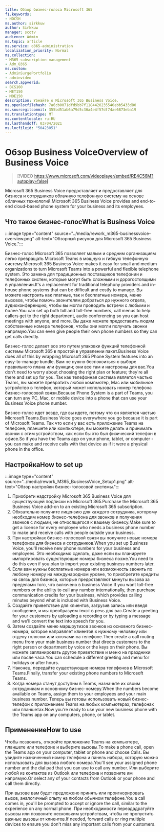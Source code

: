 ```yaml
---
title: Обзор бизнес-голоса Microsoft 365
f1.keywords:
- NOCSH
ms.author: sirkkuw
author: Sirkkuw
manager: scotv
audience: Admin
ms.topic: article
ms.service: o365-administration
localization_priority: Normal
ms.collection:
- M365-subscription-management
- Adm_O365
ms.custom:
- AdminSurgePortfolio
- adminvideo
search.appverid:
- BCS160
- MET150
- MOE150
description: Узнайте о Microsoft 365 Business Voice.
ms.openlocfilehash: 7a6cb0071dfd9bb7f1184420235540ebb5433d80
ms.sourcegitcommit: 355bd51ab6a79d5c36a4e4f57df74ae6873eba19
ms.translationtype: MT
ms.contentlocale: ru-RU
ms.lasthandoff: 03/04/2021
ms.locfileid: "50423051"
---
```

# <a name="overview-of-business-voice"></a><span data-ttu-id="74008-103">Обзор Business Voice</span><span class="sxs-lookup"><span data-stu-id="74008-103">Overview of Business Voice</span></span>

> [!VIDEO https://www.microsoft.com/videoplayer/embed/RE4C56M?autoplay=false]

<span data-ttu-id="74008-104">Microsoft 365 Business Voice предоставляет и предоставляет для бизнеса и сотрудников облачную телефонную систему на основе облачных технологий.</span><span class="sxs-lookup"><span data-stu-id="74008-104">Microsoft 365 Business Voice provides and end-to-end cloud-based phone system for your business and its employees.</span></span>

## <a name="what-is-business-voice"></a><span data-ttu-id="74008-105">Что такое бизнес-голос</span><span class="sxs-lookup"><span data-stu-id="74008-105">What is Business Voice</span></span>

:::image type="content" source="../media/rework_m365-businessvoice-overview.png" alt-text="Обзорный рисунок для Microsoft 365 Business Voice.":::

<span data-ttu-id="74008-107">Бизнес-голос Microsoft 365 позволяет малым и средним организациям легко превращать Microsoft Teams в мощную и гибкую телефонную систему.</span><span class="sxs-lookup"><span data-stu-id="74008-107">Microsoft 365 Business Voice makes it easy for small and medium organizations to turn Microsoft Teams into a powerful and flexible telephone system.</span></span> <span data-ttu-id="74008-108">Это замена для традиционных поставщиков телефонии и телефонных систем, которые могут быть сложными и дорогостоящими в управлении.</span><span class="sxs-lookup"><span data-stu-id="74008-108">It's a replacement for traditional telephony providers and in-house phone systems that can be difficult and costly to manage.</span></span> <span data-ttu-id="74008-109">Вы можете настроить как платные, так и бесплатные номера, меню вызовов, чтобы помочь звонителям добраться до нужного отдела, аудиоконференцию, чтобы вы могли проводить встречи с любыми и более.</span><span class="sxs-lookup"><span data-stu-id="74008-109">You can set up both toll and toll-free numbers, call menus to help callers get to the right department, audio conferencing so you can host meetings with anyone, and more.</span></span> <span data-ttu-id="74008-110">Вы даже можете предоставить людям собственные номера телефонов, чтобы они могли получать звонки напрямую.</span><span class="sxs-lookup"><span data-stu-id="74008-110">You can even give people their own phone numbers so they can get calls directly.</span></span>

<span data-ttu-id="74008-111">Бизнес-голос делает все это путем упаковки функций телефонной системы Microsoft 365 в простой в управлении пакет.</span><span class="sxs-lookup"><span data-stu-id="74008-111">Business Voice does all of this by wrapping Microsoft 365 Phone System features into an easy-to-manage bundle.</span></span> <span data-ttu-id="74008-112">Вам не нужно беспокоиться о выборе правильного плана или функции; они все там и настроены для вас.</span><span class="sxs-lookup"><span data-stu-id="74008-112">You don't need to worry about choosing the right plan or feature; they're all there and set up for you.</span></span> <span data-ttu-id="74008-113">Так как телефонная система является частью Teams, вы можете превратить любой компьютер, Mac или мобильное устройство в телефон, который может использовать номер телефона бизнес-голосовой связи.</span><span class="sxs-lookup"><span data-stu-id="74008-113">Because Phone System is a part of Teams, you can turn any PC, Mac, or mobile device into a phone that can use your Business Voice phone number.</span></span>

<span data-ttu-id="74008-114">Бизнес-голос идет везде, где вы идете, потому что он является частью Microsoft Teams.</span><span class="sxs-lookup"><span data-stu-id="74008-114">Business Voice goes everywhere you go because it is part of Microsoft Teams.</span></span> <span data-ttu-id="74008-115">Так что если у вас есть приложение Teams на телефоне, планшете или компьютере, вы можете делать и принимать звонки с этим устройством, как если бы это был физический телефон в офисе.</span><span class="sxs-lookup"><span data-stu-id="74008-115">So if you have the Teams app on your phone, tablet, or computer - you can make and receive calls with that device as if it were a physical phone in the office.</span></span>

## <a name="how-to-set-up"></a><span data-ttu-id="74008-116">Настройка</span><span class="sxs-lookup"><span data-stu-id="74008-116">How to set up</span></span>

:::image type="content" source="../media/rework_M365_BusinessVoice_Setup1.png" alt-text="Обзор настройки бизнес-голосовой системы.":::

1. <span data-ttu-id="74008-118">Приобрети надстройку Microsoft 365 Business Voice для существующей подписки на Microsoft 365.</span><span class="sxs-lookup"><span data-stu-id="74008-118">Purchase the Microsoft 365 Business Voice add-on to an existing Microsoft 365 subscription.</span></span>
1. <span data-ttu-id="74008-119">Обязательно получите лицензию для каждого сотрудника, которому необходим номер бизнес-телефона для звонков и получения звонков с людьми, не относящегося к вашему бизнесу.</span><span class="sxs-lookup"><span data-stu-id="74008-119">Make sure to get a license for every employee who needs a business phone number to make and receive calls with people outside your business.</span></span>
1. <span data-ttu-id="74008-120">При настройках бизнес-голосовой связи вы получите новые номера телефонов для бизнеса и сотрудников.</span><span class="sxs-lookup"><span data-stu-id="74008-120">When you set up Business Voice, you'll receive new phone numbers for your business and employees.</span></span> <span data-ttu-id="74008-121">Это необходимо сделать, даже если вы планируете импортировать существующие номера бизнеса позже.</span><span class="sxs-lookup"><span data-stu-id="74008-121">You need to do this even if you plan to import your existing business numbers later.</span></span>
1. <span data-ttu-id="74008-122">Если вам нужны бесплатные номера или возможность звонить по любому номеру на международном уровне, то приобретите кредиты на связь для бизнеса, которые предоставляют минуты вызова за пределами того, что включено в business Voice.</span><span class="sxs-lookup"><span data-stu-id="74008-122">If you want toll-free numbers or the ability to call any number internationally, then purchase communication credits for your business, which provides calling minutes beyond what is included with Business Voice.</span></span>
1. <span data-ttu-id="74008-123">Создайте приветствие для клиентов, загрузив запись или введя сообщение, и мы преобразуем текст в речь для вас.</span><span class="sxs-lookup"><span data-stu-id="74008-123">Create a greeting for your customers by uploading a recording or by typing a message and we'll convert the text into speech for you.</span></span>
1. <span data-ttu-id="74008-124">Затем создайте меню маршрутизов звонков из основного бизнес-номера, которое направляет клиентов к нужному человеку или отделу голосом или ключами на телефоне.</span><span class="sxs-lookup"><span data-stu-id="74008-124">Then create a call routing menu from your main business number that directs customers to the right person or department by voice or the keys on their phone.</span></span> <span data-ttu-id="74008-125">Вы можете запланировать другое приветствие и меню на праздники или после часа.</span><span class="sxs-lookup"><span data-stu-id="74008-125">You can schedule a different greeting and menu for holidays or after hours.</span></span>
1. <span data-ttu-id="74008-126">Наконец, передайте существующие номера телефонов в Microsoft Teams.</span><span class="sxs-lookup"><span data-stu-id="74008-126">Finally, transfer your existing phone numbers to Microsoft Teams.</span></span>
1. <span data-ttu-id="74008-127">Когда номера станут доступны в Teams, назначьте их своим сотрудникам и основному бизнес-номеру.</span><span class="sxs-lookup"><span data-stu-id="74008-127">When the numbers become available on Teams, assign them to your employees and your main business number.</span></span> <span data-ttu-id="74008-128">Теперь вы готовы использовать новый бизнес-телефон с приложением Teams на любых компьютерах, телефонах или планшетах.</span><span class="sxs-lookup"><span data-stu-id="74008-128">Now you're ready to use your new business phone with the Teams app on any computers, phone, or tablet.</span></span>

## <a name="how-to-use"></a><span data-ttu-id="74008-129">Применение</span><span class="sxs-lookup"><span data-stu-id="74008-129">How to use</span></span>

<span data-ttu-id="74008-130">Чтобы позвонить, откройте приложение Teams на компьютере, планшете или телефоне и выберите вызовы.</span><span class="sxs-lookup"><span data-stu-id="74008-130">To make a phone call, open the Teams app on your computer, tablet or phone and choose Calls.</span></span> <span data-ttu-id="74008-131">Вы увидите назначенный номер телефона и панель набора, которую можно использовать для вызова любого номера.</span><span class="sxs-lookup"><span data-stu-id="74008-131">You'll see your assigned phone number and the dial pad that you can use to call any number.</span></span> <span data-ttu-id="74008-132">Или выберите любой из контактов из Outlook или телефона и позвоните им напрямую.</span><span class="sxs-lookup"><span data-stu-id="74008-132">Or select any of your contacts from Outlook or your phone and call them directly.</span></span>

<span data-ttu-id="74008-133">При вызове вам будет предложено принять или проигнорировать вызов, аналогичный опыту на любом обычном телефоне.</span><span class="sxs-lookup"><span data-stu-id="74008-133">You a call comes in, you'll be prompted to accept or ignore the call, similar to the experience on any normal phone.</span></span> <span data-ttu-id="74008-134">При необходимости переададратуйте вызовы или позвоните нескольким устройствам, чтобы не пропустить важные вызовы от клиентов.</span><span class="sxs-lookup"><span data-stu-id="74008-134">If needed, forward calls or ring multiple devices to ensure you don't miss any important calls from your customers.</span></span>